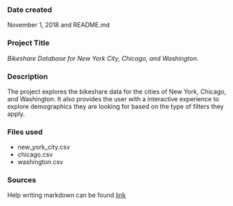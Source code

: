 ### Date created
November 1, 2018 and README.md

### Project Title
 *Bikeshare Database for New York City, Chicago, and Washington.*

### Description
The project explores the bikeshare data for the cities of New York, Chicago, and Washington.  It also provides the user with a interactive experience to explore demographics they are looking for based on the type of filters they apply.


### Files used
* new_york_city.csv
* chicago.csv
* washington.csv

### Sources
Help writing markdown can be found [link](https://guides.github.com/features/mastering-markdown/)
